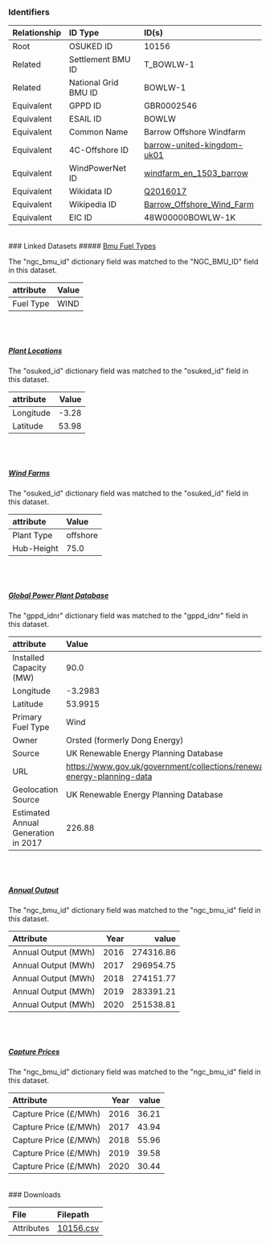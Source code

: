 ### Identifiers

| Relationship   | ID Type              | ID(s)                                                                                                             |
|:---------------|:---------------------|:------------------------------------------------------------------------------------------------------------------|
| Root           | OSUKED ID            | 10156                                                                                                             |
| Related        | Settlement BMU ID    | T_BOWLW-1                                                                                                         |
| Related        | National Grid BMU ID | BOWLW-1                                                                                                           |
| Equivalent     | GPPD ID              | GBR0002546                                                                                                        |
| Equivalent     | ESAIL ID             | BOWLW                                                                                                             |
| Equivalent     | Common Name          | Barrow Offshore Windfarm                                                                                          |
| Equivalent     | 4C-Offshore ID       | [barrow-united-kingdom-uk01](https://www.4coffshore.com/windfarms/united-kingdom/barrow-united-kingdom-uk01.html) |
| Equivalent     | WindPowerNet ID      | [windfarm_en_1503_barrow](https://www.thewindpower.net/windfarm_en_1503_barrow.php)                               |
| Equivalent     | Wikidata ID          | [Q2016017](https://www.wikidata.org/wiki/Q2016017)                                                                |
| Equivalent     | Wikipedia ID         | [Barrow_Offshore_Wind_Farm](https://en.wikipedia.org/wiki/Barrow_Offshore_Wind_Farm)                              |
| Equivalent     | EIC ID               | 48W00000BOWLW-1K                                                                                                  |

<br>
### Linked Datasets
##### <a href="https://raw.githubusercontent.com/OSUKED/Dictionary-Datasets/main/datasets/bmu-fuel-types/datapackage.json">Bmu Fuel Types</a>



The "ngc_bmu_id" dictionary field was matched to the "NGC_BMU_ID" field in this dataset.

| attribute   | Value   |
|:------------|:--------|
| Fuel Type   | WIND    |

<br><br>
##### <a href="https://raw.githubusercontent.com/OSUKED/Dictionary-Datasets/main/datasets/plant-locations/datapackage.json">Plant Locations</a>



The "osuked_id" dictionary field was matched to the "osuked_id" field in this dataset.

| attribute   |   Value |
|:------------|--------:|
| Longitude   |   -3.28 |
| Latitude    |   53.98 |

<br><br>
##### <a href="https://raw.githubusercontent.com/OSUKED/Dictionary-Datasets/main/datasets/wind-farms/datapackage.json">Wind Farms</a>



The "osuked_id" dictionary field was matched to the "osuked_id" field in this dataset.

| attribute   | Value    |
|:------------|:---------|
| Plant Type  | offshore |
| Hub-Height  | 75.0     |

<br><br>
##### <a href="https://raw.githubusercontent.com/OSUKED/Dictionary-Datasets/main/datasets/global-power-plant-database/datapackage.json">Global Power Plant Database</a>



The "gppd_idnr" dictionary field was matched to the "gppd_idnr" field in this dataset.

| attribute                           | Value                                                                    |
|:------------------------------------|:-------------------------------------------------------------------------|
| Installed Capacity (MW)             | 90.0                                                                     |
| Longitude                           | -3.2983                                                                  |
| Latitude                            | 53.9915                                                                  |
| Primary Fuel Type                   | Wind                                                                     |
| Owner                               | Orsted (formerly Dong Energy)                                            |
| Source                              | UK Renewable Energy Planning Database                                    |
| URL                                 | https://www.gov.uk/government/collections/renewable-energy-planning-data |
| Geolocation Source                  | UK Renewable Energy Planning Database                                    |
| Estimated Annual Generation in 2017 | 226.88                                                                   |

<br><br>
##### <a href="https://raw.githubusercontent.com/OSUKED/Dictionary-Datasets/main/datasets/annual-output/datapackage.json">Annual Output</a>



The "ngc_bmu_id" dictionary field was matched to the "ngc_bmu_id" field in this dataset.

| Attribute           |   Year |     value |
|:--------------------|-------:|----------:|
| Annual Output (MWh) |   2016 | 274316.86 |
| Annual Output (MWh) |   2017 | 296954.75 |
| Annual Output (MWh) |   2018 | 274151.77 |
| Annual Output (MWh) |   2019 | 283391.21 |
| Annual Output (MWh) |   2020 | 251538.81 |

<br><br>
##### <a href="https://raw.githubusercontent.com/OSUKED/Dictionary-Datasets/main/datasets/capture-prices/datapackage.json">Capture Prices</a>



The "ngc_bmu_id" dictionary field was matched to the "ngc_bmu_id" field in this dataset.

| Attribute             |   Year |   value |
|:----------------------|-------:|--------:|
| Capture Price (£/MWh) |   2016 |   36.21 |
| Capture Price (£/MWh) |   2017 |   43.94 |
| Capture Price (£/MWh) |   2018 |   55.96 |
| Capture Price (£/MWh) |   2019 |   39.58 |
| Capture Price (£/MWh) |   2020 |   30.44 |


<br>
### Downloads


| File       | Filepath                                                                              |
|:-----------|:--------------------------------------------------------------------------------------|
| Attributes | [10156.csv](https://osuked.github.io/Power-Station-Dictionary/object_attrs/10156.csv) |
